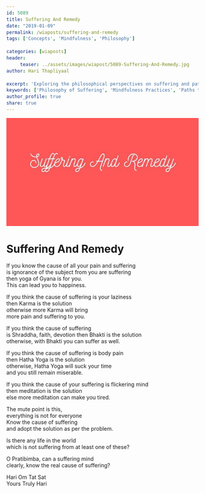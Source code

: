 ```yaml
--- 
id: 5089
title: Suffering And Remedy
date: "2019-01-09"
permalink: /wiaposts/suffering-and-remedy
tags: ['Concepts', 'Mindfulness', 'Philosophy']    

categories: [wiaposts] 
header:
     teaser: ../assets/images/wiapost/5089-Suffering-And-Remedy.jpg
author: Hari Thapliyaal 

excerpt: 'Exploring the philosophical perspectives on suffering and paths to remedy.' 
keywords: ['Philosophy of Suffering', 'Mindfulness Practices', 'Paths to Remedy', 'Philosophical Insights']
author_profile: true 
share: true 
---
```


![Suffering And Remedy](../assets/images/wiapost/5089-Suffering-And-Remedy.jpg)     
    
# Suffering And Remedy
    
If you know the cause of all your pain and suffering     
is ignorance of the subject from you are suffering     
then yoga of Gyana is for you.     
This can lead you to happiness.    
    
If you think the cause of suffering is your laziness     
then Karma is the solution     
otherwise more Karma will bring     
more pain and suffering to you.    
    
If you think the cause of suffering     
is Shraddha, faith, devotion then Bhakti is the solution     
otherwise, with Bhakti you can suffer as well.    
    
If you think the cause of suffering is body pain     
then Hatha Yoga is the solution     
otherwise, Hatha Yoga will suck your time     
and you still remain miserable.    
    
If you think the cause of your suffering is flickering mind     
then meditation is the solution     
else more meditation can make you tired.    
    
The mute point is this,     
everything is not for everyone     
Know the cause of suffering     
and adopt the solution as per the problem.    
    
Is there any life in the world     
which is not suffering from at least one of these?    
    
O Pratibimba, can a suffering mind     
clearly, know the real cause of suffering?    
    
Hari Om Tat Sat     
Yours Truly Hari    
